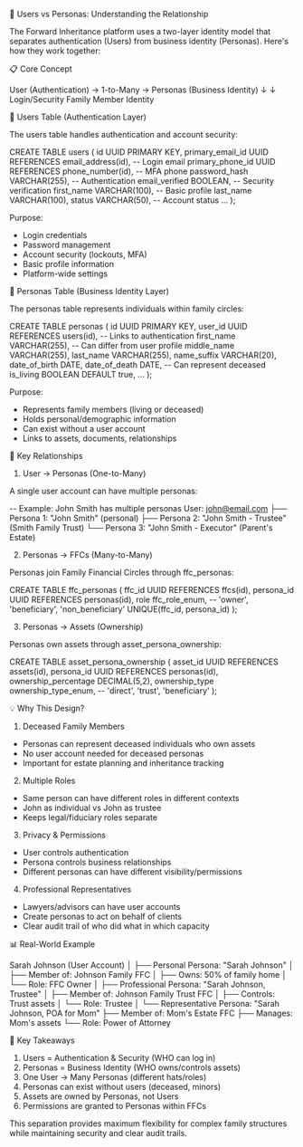 👥 Users vs Personas: Understanding the Relationship

  The Forward Inheritance platform uses a two-layer identity model that separates authentication (Users) from business identity
  (Personas). Here's how they work together:

  📋 Core Concept

  User (Authentication) → 1-to-Many → Personas (Business Identity)
           ↓                                    ↓
     Login/Security                    Family Member Identity

  🔐 Users Table (Authentication Layer)

  The users table handles authentication and account security:

  CREATE TABLE users (
      id UUID PRIMARY KEY,
      primary_email_id UUID REFERENCES email_address(id),  -- Login email
      primary_phone_id UUID REFERENCES phone_number(id),   -- MFA phone
      password_hash VARCHAR(255),                          -- Authentication
      email_verified BOOLEAN,                              -- Security verification
      first_name VARCHAR(100),                             -- Basic profile
      last_name VARCHAR(100),
      status VARCHAR(50),                                  -- Account status
      ...
  );

  Purpose:
  - Login credentials
  - Password management
  - Account security (lockouts, MFA)
  - Basic profile information
  - Platform-wide settings

  👤 Personas Table (Business Identity Layer)

  The personas table represents individuals within family circles:

  CREATE TABLE personas (
      id UUID PRIMARY KEY,
      user_id UUID REFERENCES users(id),      -- Links to authentication
      first_name VARCHAR(255),                -- Can differ from user profile
      middle_name VARCHAR(255),
      last_name VARCHAR(255),
      name_suffix VARCHAR(20),
      date_of_birth DATE,
      date_of_death DATE,                     -- Can represent deceased
      is_living BOOLEAN DEFAULT true,
      ...
  );

  Purpose:
  - Represents family members (living or deceased)
  - Holds personal/demographic information
  - Can exist without a user account
  - Links to assets, documents, relationships

  🔗 Key Relationships

  1. User → Personas (One-to-Many)

  A single user account can have multiple personas:

  -- Example: John Smith has multiple personas
  User: john@email.com
  ├── Persona 1: "John Smith" (personal)
  ├── Persona 2: "John Smith - Trustee" (Smith Family Trust)
  └── Persona 3: "John Smith - Executor" (Parent's Estate)

  2. Personas → FFCs (Many-to-Many)

  Personas join Family Financial Circles through ffc_personas:

  CREATE TABLE ffc_personas (
      ffc_id UUID REFERENCES ffcs(id),
      persona_id UUID REFERENCES personas(id),
      role ffc_role_enum,  -- 'owner', 'beneficiary', 'non_beneficiary'
      UNIQUE(ffc_id, persona_id)
  );

  3. Personas → Assets (Ownership)

  Personas own assets through asset_persona_ownership:

  CREATE TABLE asset_persona_ownership (
      asset_id UUID REFERENCES assets(id),
      persona_id UUID REFERENCES personas(id),
      ownership_percentage DECIMAL(5,2),
      ownership_type ownership_type_enum,  -- 'direct', 'trust', 'beneficiary'
  );

  💡 Why This Design?

  1. Deceased Family Members
  - Personas can represent deceased individuals who own assets
  - No user account needed for deceased personas
  - Important for estate planning and inheritance tracking

  2. Multiple Roles
  - Same person can have different roles in different contexts
  - John as individual vs John as trustee
  - Keeps legal/fiduciary roles separate

  3. Privacy & Permissions
  - User controls authentication
  - Persona controls business relationships
  - Different personas can have different visibility/permissions

  4. Professional Representatives
  - Lawyers/advisors can have user accounts
  - Create personas to act on behalf of clients
  - Clear audit trail of who did what in which capacity

  📊 Real-World Example

  Sarah Johnson (User Account)
  │
  ├── Personal Persona: "Sarah Johnson"
  │   ├── Member of: Johnson Family FFC
  │   ├── Owns: 50% of family home
  │   └── Role: FFC Owner
  │
  ├── Professional Persona: "Sarah Johnson, Trustee"
  │   ├── Member of: Johnson Family Trust FFC
  │   ├── Controls: Trust assets
  │   └── Role: Trustee
  │
  └── Representative Persona: "Sarah Johnson, POA for Mom"
      ├── Member of: Mom's Estate FFC
      ├── Manages: Mom's assets
      └── Role: Power of Attorney

  🔑 Key Takeaways

  1. Users = Authentication & Security (WHO can log in)
  2. Personas = Business Identity (WHO owns/controls assets)
  3. One User → Many Personas (different hats/roles)
  4. Personas can exist without users (deceased, minors)
  5. Assets are owned by Personas, not Users
  6. Permissions are granted to Personas within FFCs

  This separation provides maximum flexibility for complex family structures while maintaining security and clear audit trails.